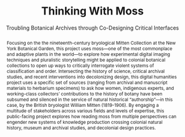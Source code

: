 ---
pid: moss
done: true
title: Thinking With Moss
subtitle: Troubling Botanical Archives through Co-Designing Critical Interfaces
featured: true
category: DH Seed Grant Recipient
tags:
- digitization
- computational-culture
- environmental-humanities
cohort_year: '2021'
abstract: Focusing on the the nineteenth-century bryological Mitten Collection at
  the New York Botanical Garden, this project uses moss—one of the most commonplace
  and adaptive plants in the world—to explore how experimental digital imaging techniques
  and pluralistic storytelling might be applied to colonial botanical collections
  to open up ways to critically interrogate violent systems of classification and
  order. Intersecting the history of science, critical archival studies, and recent
  interventions into decolonizing design, this digital humanities project uses a specific
  set of sources (ranging from archival and manuscript materials to herbarium specimens)
  to ask how women, indigenous experts, and working-class collectors’ contributions
  to the history of botany have been subsumed and silenced in the service of natural
  historical “authorship”—in this case, by the British bryologist William Mitten (1819-1906).
  By engaging a multitude of stakeholders across various fields and levels of expertise,
  this public-facing project explores how reading moss from multiple perspectives
  can engender new systems of knowledge production crossing colonial natural history,
  museum and archival studies, and decolonial design practices.
limerick: |-
  The topic's not obviously boss;
  But with history and our secret sauce
  of decolonial design,
  and critical archives, you'll find
  That your worldview will be changed by some moss.
pis:
- ansari
- ayers
- brain
local_image: moss.jpg
original_img: https://www.nyu.edu/content/nyu/en/life/information-technology/about-nyu-it/nyu-it-news/the-download/the-download-features/digital-humanities-seed-grants/jcr:content/1/par-left/nyuimage_1928656045.img.1280.high.jpg/1647273469309.jpg
order: '007'
layout: project
---